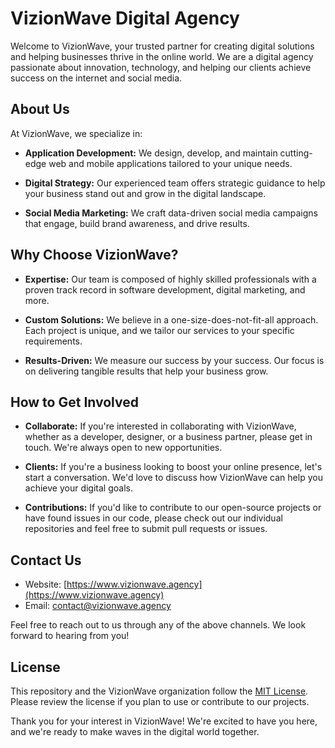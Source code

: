# VizionWave Digital Agency

Welcome to VizionWave, your trusted partner for creating digital solutions and helping businesses thrive in the online world. We are a digital agency passionate about innovation, technology, and helping our clients achieve success on the internet and social media.

## About Us

At VizionWave, we specialize in:

- **Application Development:** We design, develop, and maintain cutting-edge web and mobile applications tailored to your unique needs.

- **Digital Strategy:** Our experienced team offers strategic guidance to help your business stand out and grow in the digital landscape.

- **Social Media Marketing:** We craft data-driven social media campaigns that engage, build brand awareness, and drive results.

## Why Choose VizionWave?

- **Expertise:** Our team is composed of highly skilled professionals with a proven track record in software development, digital marketing, and more.

- **Custom Solutions:** We believe in a one-size-does-not-fit-all approach. Each project is unique, and we tailor our services to your specific requirements.

- **Results-Driven:** We measure our success by your success. Our focus is on delivering tangible results that help your business grow.

## How to Get Involved

- **Collaborate:** If you're interested in collaborating with VizionWave, whether as a developer, designer, or a business partner, please get in touch. We're always open to new opportunities.

- **Clients:** If you're a business looking to boost your online presence, let's start a conversation. We'd love to discuss how VizionWave can help you achieve your digital goals.

- **Contributions:** If you'd like to contribute to our open-source projects or have found issues in our code, please check out our individual repositories and feel free to submit pull requests or issues.

## Contact Us

- Website: [https://www.vizionwave.agency](https://www.vizionwave.agency)
- Email: contact@vizionwave.agency

Feel free to reach out to us through any of the above channels. We look forward to hearing from you!

## License

This repository and the VizionWave organization follow the [MIT License](LICENSE.md). Please review the license if you plan to use or contribute to our projects.

Thank you for your interest in VizionWave! We're excited to have you here, and we're ready to make waves in the digital world together.

